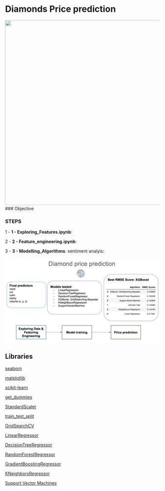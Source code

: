 # Diamonds Price prediction


<img src="https://www.cornel1801.com/videosong/Gentlemen-Prefer-Blondes-Diamonds-Are-a-Girl-s-Best-Friend/1.jpg" width="900" height="600">
### Objective




### STEPS

1 -  **1 - Exploring_Features.ipynb**: 

2 - **2 - Feature_engineering.ipynb**: 


3 - **3 - Modelling_Algorithms**: sentiment analyis: 



![alt text](https://github.com/maria-luisa-gomez/diamond_prices/blob/main/images/diamond_price_pred.png?raw=true&s=100)



## Libraries


[seaborn](https://seaborn.pydata.org)

[matplotlib](https://matplotlib.org)

[scikit-learn](https://scikit-learn.org/stable/)

[get_dummies](https://pandas.pydata.org/docs/reference/api/pandas.get_dummies.html)

[StandardScaler](https://scikit-learn.org/stable/modules/generated/sklearn.preprocessing.StandardScaler.html)

[train_test_split](https://scikit-learn.org/stable/modules/generated/sklearn.model_selection.train_test_split.html)

[GridSearchCV](https://scikit-learn.org/stable/modules/generated/sklearn.model_selection.GridSearchCV.html)

[LinearRegressor](https://scikit-learn.org/stable/modules/generated/sklearn.linear_model.LinearRegression.html)

[DecisionTreeRegressor](https://scikit-learn.org/stable/modules/generated/sklearn.tree.DecisionTreeRegressor.html)

[RandomForestRegressor](https://scikit-learn.org/stable/modules/generated/sklearn.ensemble.RandomForestRegressor.html)

[GradientBoostingRegressor](https://scikit-learn.org/stable/modules/generated/sklearn.neighbors.KNeighborsRegressor.html)

[KNeighborsRegressor](https://scikit-learn.org/stable/modules/generated/sklearn.neighbors.KNeighborsRegressor.html)

[Support Vector Machines](https://scikit-learn.org/stable/modules/svm.html)

